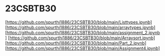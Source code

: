 # 23CSBTB30
[https://github.com/spurthi1886/23CSBTB30/blob/main/Listtypes.ipynb]
[https://github.com/spurthi1886/23CSBTB30/blob/main/arraytypes.ipynb]
[https://github.com/spurthi1886/23CSBTB30/blob/main/assignment_2.ipynb]
[https://github.com/spurthi1886/23CSBTB30/blob/main/Arraysort.ipynb]
[https://github.com/spurthi1886/23CSBTB30/blob/main/Part_2.ipynb]
[https://github.com/spurthi1886/23CSBTB30/blob/main/Assignment4.ipynb]
